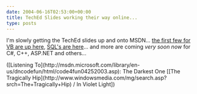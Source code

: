 ```yaml
---
date: 2004-06-16T02:53:00+00:00
title: TechEd Slides working their way online...
type: posts
---
```

I'm slowly getting the TechEd slides up and onto MSDN... [the first few for VB are up here](http://msdn.microsoft.com/vbasic/community/events/TechEd/), [SQL's are here](http://msdn.microsoft.com/sql/teched)... and more are coming _very soon now_ for C#, C++, ASP.NET and others...

<div class="media">
  ([Listening To](http://msdn.microsoft.com/library/en-us/dncodefun/html/code4fun04252003.asp): The Darkest One [[The Tragically Hip](http://www.windowsmedia.com/mg/search.asp?srch=The+Tragically+Hip) / In Violet Light])
</div>
